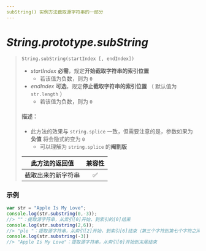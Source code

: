 ```yaml
---
subString() 实例方法截取源字符串的一部分
---
```


# *String.prototype.subString*

> `String.subString(startIndex [, endIndex])`
>
> - *startIndex* **必需**，规定**开始截取字符串的索引位置**
>     - 若该值为负数，则为 `0`
> - *endIndex* **可选**，规定**停止截取字符串的索引位置** （ 默认值为 `str.length` ）
>     - 若该值为负数，则为 `0`
>
> #### 描述：
>
> - 此方法的效果与 `string.splice` 一致，但需要注意的是，参数如果为 **负值** 将会隐式的变为 `0`
>     - 可以理解为 `string.splice` 的**阉割版**
>
> |   此方法的返回值   | 兼容性 |
> | :----------------: | :----: |
> | 截取出来的新字符串 |   ✅    |

### 示例

```js
var str = "Apple Is My Love";
console.log(str.substring(0,-3));
//> ""：提取源字符串，从索引[0]开始，到索引的[0]结束
console.log(str.substring(2,6));
//> "ple "：提取源字符串，从索引[2]开始，到索引[6]结束（第三个字符到第七个字符之间）
console.log(str.substring(-3))
//> "Apple Is My Love"：提取源字符串，从索引[0]开始到末尾结束
```

